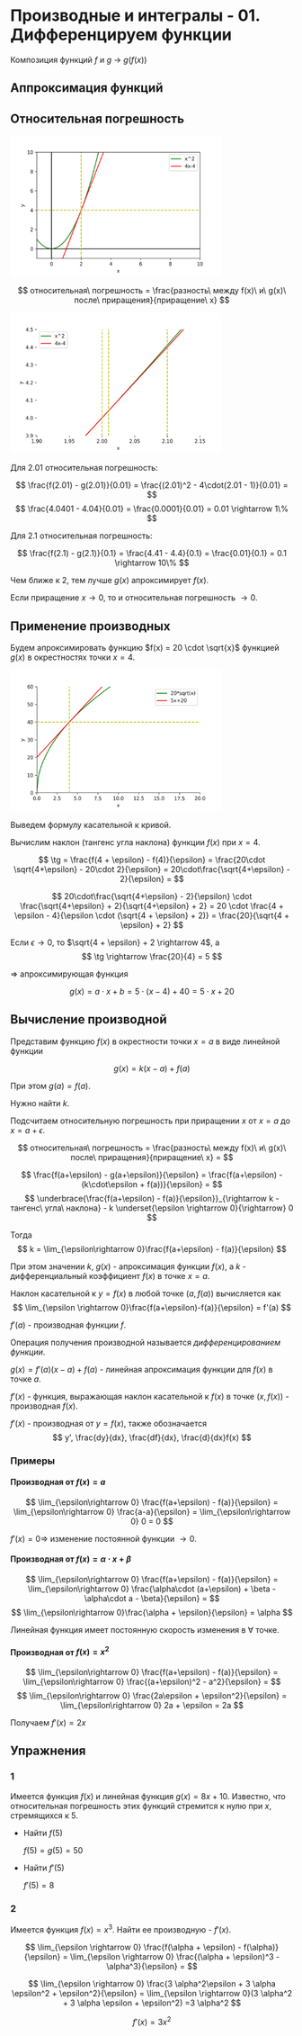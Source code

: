 # Производные и интегралы - 01. Дифференцируем функции

Композиция функций $f$ и $g$ $\rightarrow$ $g(f(x))$



## Аппроксимация функций


## Относительная погрешность

<img src="notebook/pict_1.png" height="250"/>

$$
относительная\ погрешность = \frac{разность\ между f(x)\ и\ g(x)\ после\ приращения}{приращение\ x}
$$

<img src="notebook/pict_2.png" height="250"/>

Для $2.01$ относительная погрешность:

$$
\frac{f(2.01) - g(2.01)}{0.01} = \frac{(2.01)^2 - 4\cdot(2.01 - 1)}{0.01} =
$$
$$
\frac{4.0401 - 4.04}{0.01} = \frac{0.0001}{0.01} = 0.01 \rightarrow 1\%
$$

Для $2.1$ относительная погрешность:

$$
\frac{f(2.1) - g(2.1)}{0.1} = \frac{4.41 - 4.4}{0.1} = \frac{0.01}{0.1} = 0.1 \rightarrow 10\%
$$

Чем ближе к $2$, тем лучше $g(x)$ апроксимирует $f(x)$.

Если приращение $x \rightarrow 0$, то и относительная погрешность $\rightarrow 0$.



## Применение производных

Будем апроксимировать функцию $f(x) = 20 \cdot \sqrt{x}$ функцией $g(x)$ в окрестностях точки $x=4$.

<img src="notebook/pict_3.png" height="250"/>

Выведем формулу касательной к кривой.

Вычислим наклон (тангенс угла наклона) функции $f(x)$ при $x=4$.

$$
\tg = \frac{f(4 + \epsilon) - f(4)}{\epsilon} = \frac{20\cdot \sqrt{4+\epsilon} - 20\cdot 2}{\epsilon} = 20\cdot\frac{\sqrt{4+\epsilon} - 2}{\epsilon} =
$$

$$
20\cdot\frac{\sqrt{4+\epsilon} - 2}{\epsilon} \cdot \frac{\sqrt{4+\epsilon} + 2}{\sqrt{4+\epsilon} + 2} = 20 \cdot \frac{4 + \epsilon - 4}{\epsilon \cdot (\sqrt{4 + \epsilon} + 2)} = \frac{20}{\sqrt{4 + \epsilon} + 2}
$$

Если $\epsilon \rightarrow 0$, то $\sqrt{4 + \epsilon} + 2 \rightarrow 4$, а
$$
\tg \rightarrow \frac{20}{4} = 5
$$

$\Rightarrow$ апроксимирующая функция

$$
g(x) = a\cdot x + b = 5\cdot (x - 4) + 40 = 5\cdot x + 20
$$




## Вычисление производной

Представим функцию $f(x)$ в окрестности точки $x=a$ в виде линейной функции

$$
g(x) =k(x-a) + f(a)
$$

При этом $g(a)= f(a)$.

Нужно найти $k$.

Подсчитаем относительную погрешность при приращении $x$ от $x=a$ до $x=a+\epsilon$.

$$
относительная\ погрешность = \frac{разность\ между f(x)\ и\ g(x)\ после\ приращения}{приращение\ x} =
$$

$$
\frac{f(a+\epsilon) - g(a+\epsilon)}{\epsilon} = \frac{f(a+\epsilon) - (k\cdot\epsilon + f(a))}{\epsilon} =
$$
$$
 \underbrace{\frac{f(a+\epsilon) - f(a)}{\epsilon}}_{\rightarrow k - тангенс\ угла\ наклона} - k  \underset{\epsilon \rightarrow 0}{\rightarrow} 0
$$

Тогда
$$
k = \lim_{\epsilon\rightarrow 0}\frac{f(a+\epsilon) - f(a)}{\epsilon}
$$

При этом значении $k$, $g(x)$ - апроксимация функции $f(x)$, а $k$ - дифференциальный коэффициент $f(x)$ в точке $x = a$.

Наклон касательной к $y=f(x)$ в любой точке $(a, f(a))$ вычисляется как
$$
\lim_{\epsilon \rightarrow 0}\frac{f(a+\epsilon)-f(a)}{\epsilon} = f'(a)
$$

$f'(a)$ - производная функции $f$.

Операция получения производной называется *дифференцированием функции*.

$g(x)=f'(a)(x-a)+f(a)$ - линейная апроксимация функции для $f(x)$ в точке $a$.

$f'(x)$ - функция, выражающая наклон касательной к $f(x)$ в точке $(x, f(x))$ - производная $f(x)$.

$f'(x)$ - производная от $y=f(x)$, также обозначается
$$
y', \frac{dy}{dx}, \frac{df}{dx}, \frac{d}{dx}f(x)
$$


### Примеры

#### Производная от $f(x) = a$

$$
\lim_{\epsilon\rightarrow 0} \frac{f(a+\epsilon) - f(a)}{\epsilon} =
\lim_{\epsilon\rightarrow 0} \frac{a-a}{\epsilon} =
\lim_{\epsilon\rightarrow 0} 0 = 0
$$

$f'(x) = 0 \Rightarrow$ изменение постоянной функции $\rightarrow 0$.

#### Производная от $f(x) = \alpha\cdot x + \beta$

$$
\lim_{\epsilon\rightarrow 0} \frac{f(a+\epsilon) - f(a)}{\epsilon} =
\lim_{\epsilon\rightarrow 0} \frac{\alpha\cdot (a+\epsilon) + \beta -\alpha\cdot a - \beta}{\epsilon} =
$$
$$
\lim_{\epsilon\rightarrow 0}\frac{\alpha + \epsilon}{\epsilon} = \alpha
$$

Линейная функция имеет постоянную скорость изменения в $\forall$ точке.

#### Производная от $f(x) = x^2$

$$
\lim_{\epsilon\rightarrow 0} \frac{f(a+\epsilon) - f(a)}{\epsilon} =
\lim_{\epsilon\rightarrow 0} \frac{(a+\epsilon)^2 - a^2}{\epsilon} =
$$
$$
\lim_{\epsilon\rightarrow 0} \frac{2a\epsilon + \epsilon^2}{\epsilon} =
\lim_{\epsilon\rightarrow 0} 2a + \epsilon = 2a
$$

Получаем $f'(x) = 2x$



## Упражнения

### 1
Имеется функция $f(x)$ и линейная функция $g(x) = 8x + 10$. Известно, что относительная погрешность этих функций стремится к нулю при $x$, стремящихся к $5$.

* Найти $f(5)$

    $f(5) = g(5) = 50$

* Найти $f'(5)$

    $f'(5) = 8$


### 2
Имеется функция $f(x) = x^3$. Найти ее производную - $f'(x)$.

$$
\lim_{\epsilon \rightarrow 0} \frac{f(\alpha + \epsilon) - f(\alpha)}{\epsilon} = \lim_{\epsilon \rightarrow 0} \frac{(\alpha + \epsilon)^3 - \alpha^3}{\epsilon} =
$$

$$
\lim_{\epsilon \rightarrow 0} \frac{3 \alpha^2\epsilon + 3 \alpha \epsilon^2 + \epsilon^2}{\epsilon} = \lim_{\epsilon \rightarrow 0}(3 \alpha^2 + 3 \alpha \epsilon + \epsilon^2) =3 \alpha^2
$$

$$
f'(x) = 3 x^2
$$
